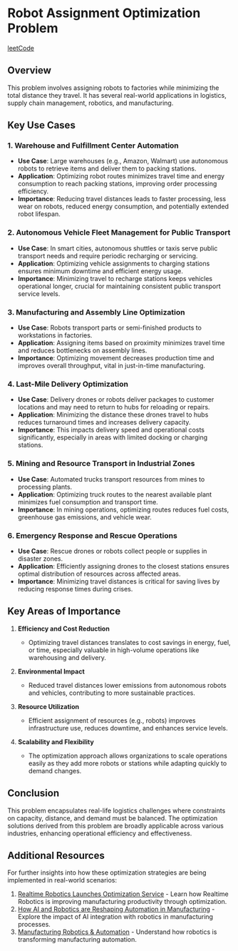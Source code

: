 # Robot Assignment Optimization Problem
[leetCode](https://leetcode.com/problems/minimum-total-distance-traveled/)

## Overview

This problem involves assigning robots to factories while minimizing the total distance they travel. It has several real-world applications in logistics, supply chain management, robotics, and manufacturing.

## Key Use Cases

### 1. Warehouse and Fulfillment Center Automation
- **Use Case**: Large warehouses (e.g., Amazon, Walmart) use autonomous robots to retrieve items and deliver them to packing stations.
- **Application**: Optimizing robot routes minimizes travel time and energy consumption to reach packing stations, improving order processing efficiency.
- **Importance**: Reducing travel distances leads to faster processing, less wear on robots, reduced energy consumption, and potentially extended robot lifespan.

### 2. Autonomous Vehicle Fleet Management for Public Transport
- **Use Case**: In smart cities, autonomous shuttles or taxis serve public transport needs and require periodic recharging or servicing.
- **Application**: Optimizing vehicle assignments to charging stations ensures minimum downtime and efficient energy usage.
- **Importance**: Minimizing travel to recharge stations keeps vehicles operational longer, crucial for maintaining consistent public transport service levels.

### 3. Manufacturing and Assembly Line Optimization
- **Use Case**: Robots transport parts or semi-finished products to workstations in factories.
- **Application**: Assigning items based on proximity minimizes travel time and reduces bottlenecks on assembly lines.
- **Importance**: Optimizing movement decreases production time and improves overall throughput, vital in just-in-time manufacturing.

### 4. Last-Mile Delivery Optimization
- **Use Case**: Delivery drones or robots deliver packages to customer locations and may need to return to hubs for reloading or repairs.
- **Application**: Minimizing the distance these drones travel to hubs reduces turnaround times and increases delivery capacity.
- **Importance**: This impacts delivery speed and operational costs significantly, especially in areas with limited docking or charging stations.

### 5. Mining and Resource Transport in Industrial Zones
- **Use Case**: Automated trucks transport resources from mines to processing plants.
- **Application**: Optimizing truck routes to the nearest available plant minimizes fuel consumption and transport time.
- **Importance**: In mining operations, optimizing routes reduces fuel costs, greenhouse gas emissions, and vehicle wear.

### 6. Emergency Response and Rescue Operations
- **Use Case**: Rescue drones or robots collect people or supplies in disaster zones.
- **Application**: Efficiently assigning drones to the closest stations ensures optimal distribution of resources across affected areas.
- **Importance**: Minimizing travel distances is critical for saving lives by reducing response times during crises.

## Key Areas of Importance

1. **Efficiency and Cost Reduction**
   - Optimizing travel distances translates to cost savings in energy, fuel, or time, especially valuable in high-volume operations like warehousing and delivery.

2. **Environmental Impact**
   - Reduced travel distances lower emissions from autonomous robots and vehicles, contributing to more sustainable practices.

3. **Resource Utilization**
   - Efficient assignment of resources (e.g., robots) improves infrastructure use, reduces downtime, and enhances service levels.

4. **Scalability and Flexibility**
   - The optimization approach allows organizations to scale operations easily as they add more robots or stations while adapting quickly to demand changes.

## Conclusion

This problem encapsulates real-life logistics challenges where constraints on capacity, distance, and demand must be balanced. The optimization solutions derived from this problem are broadly applicable across various industries, enhancing operational efficiency and effectiveness.

## Additional Resources

For further insights into how these optimization strategies are being implemented in real-world scenarios:

1. [Realtime Robotics Launches Optimization Service](https://rtr.ai/realtime-robotics-launches-optimization-service-to-help-manufacturers-quickly-reduce-cycle-time/) - Learn how Realtime Robotics is improving manufacturing productivity through optimization.
2. [How AI and Robotics are Reshaping Automation in Manufacturing](https://mmpolytechnic.edu.in/automation-in-manufacturing/) - Explore the impact of AI integration with robotics in manufacturing processes.
3. [Manufacturing Robotics & Automation](https://www.jrautomation.com/resources/manufacturing-robotics-automation) - Understand how robotics is transforming manufacturing automation.
